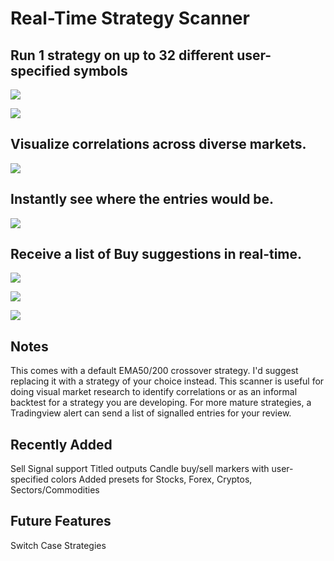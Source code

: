 # Real-Time Strategy Scanner 

## Run 1 strategy on up to 32 different user-specified symbols

<img src="https://s3.tradingview.com/snapshots/w/W5hf0Xwe.png"></img>

<img src="https://i.imgur.com/5EdG2x7.png"></img>

## Visualize correlations across diverse markets.

<img src="https://s3.tradingview.com/snapshots/n/NgANsKiC.png"></img>

## Instantly see where the entries would be.

<img src="https://s3.tradingview.com/snapshots/n/nmFqcXjt.png"></img>

## Receive a list of Buy suggestions in real-time.  

<img src="https://i.imgur.com/KBOWC9v.png"></img>

<img src="https://i.imgur.com/P2czHtb.jpg"></img>

<img src="https://s3.tradingview.com/snapshots/h/h57kaOkI.png"></img>

## Notes

This comes with a default EMA50/200 crossover strategy.  I'd suggest replacing it with a strategy of your choice instead.  This scanner is useful for doing visual market research to identify correlations or as an informal backtest for a strategy you are developing.  For more mature strategies, a Tradingview alert can send a list of signalled entries for your review.

## Recently Added

Sell Signal support
Titled outputs
Candle buy/sell markers with user-specified colors
Added presets for Stocks, Forex, Cryptos, Sectors/Commodities

## Future Features

Switch Case Strategies
